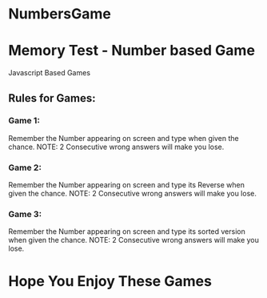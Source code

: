 # NumbersGame
# Memory Test - Number based Game

Javascript Based Games

## Rules for Games:

### Game 1: 
Remember the Number appearing on screen and type when given the chance. NOTE: 2 Consecutive wrong answers will make you lose.

### Game 2: 
Remember the Number appearing on screen and type its Reverse when given the chance. NOTE: 2 Consecutive wrong answers will make you lose.

### Game 3: 
Remember the Number appearing on screen and type its sorted version when given the chance. NOTE: 2 Consecutive wrong answers will make you lose.



# Hope You Enjoy These Games
